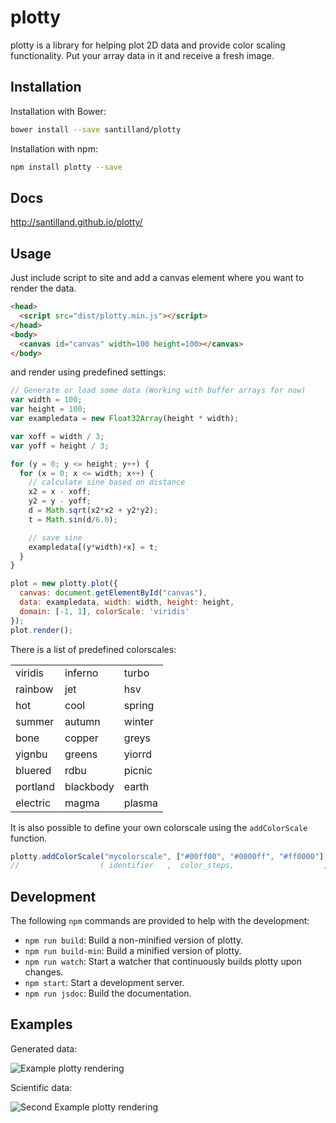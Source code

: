 
plotty
======

plotty is a library for helping plot 2D data and provide color scaling
functionality. Put your array data in it and receive a fresh image.


Installation
------------

Installation with Bower:
```bash
bower install --save santilland/plotty
```

Installation with npm:
```bash
npm install plotty --save
```

Docs
----
http://santilland.github.io/plotty/

Usage
-----

Just include script to site and add a canvas element where you want to render the data.
```html
<head>
  <script src="dist/plotty.min.js"></script>
</head>
<body>
  <canvas id="canvas" width=100 height=100></canvas>
</body>
```

and render using predefined settings:
```javascript
// Generate or load some data (Working with buffer arrays for now)
var width = 100;
var height = 100;
var exampledata = new Float32Array(height * width);

var xoff = width / 3;
var yoff = height / 3;

for (y = 0; y <= height; y++) {
  for (x = 0; x <= width; x++) {
    // calculate sine based on distance
    x2 = x - xoff;
    y2 = y - yoff;
    d = Math.sqrt(x2*x2 + y2*y2);
    t = Math.sin(d/6.0);

    // save sine
    exampledata[(y*width)+x] = t;
  }
}

plot = new plotty.plot({
  canvas: document.getElementById("canvas"),
  data: exampledata, width: width, height: height,
  domain: [-1, 1], colorScale: 'viridis'
});
plot.render();
```

There is a list of predefined colorscales:

|           |             |            |
| --------- | ----------- | ---------- |
| viridis   | inferno     | turbo      |
| rainbow   | jet         | hsv        |
| hot       | cool        | spring     |
| summer    | autumn      | winter     |
| bone      | copper      | greys      |
| yignbu    | greens      | yiorrd     |
| bluered   | rdbu        | picnic     | 
| portland  | blackbody   | earth      | 
| electric  | magma       | plasma     |


It is also possible to define your own colorscale using the `addColorScale` function.
```javascript
plotty.addColorScale("mycolorscale", ["#00ff00", "#0000ff", "#ff0000"], [0, 0.5, 1]);
//                  ( identifier   ,  color_steps,                    , percentage_steps)
```

Development
-----------

The following `npm` commands are provided to help with the development:

 - `npm run build`: Build a non-minified version of plotty.
 - `npm run build-min`: Build a minified version of plotty.
 - `npm run watch`: Start a watcher that continuously builds plotty upon changes.
 - `npm start`: Start a development server.
 - `npm run jsdoc`: Build the documentation.

Examples
--------

Generated data:

![Example plotty rendering](https://cloud.githubusercontent.com/assets/4036819/10050683/dd814e46-621d-11e5-9b63-2d0d5b81e0bd.png)

Scientific data:

![Second Example plotty rendering](https://cloud.githubusercontent.com/assets/4036819/10069591/65034254-62ad-11e5-81e1-19a91ee46a5c.png)
